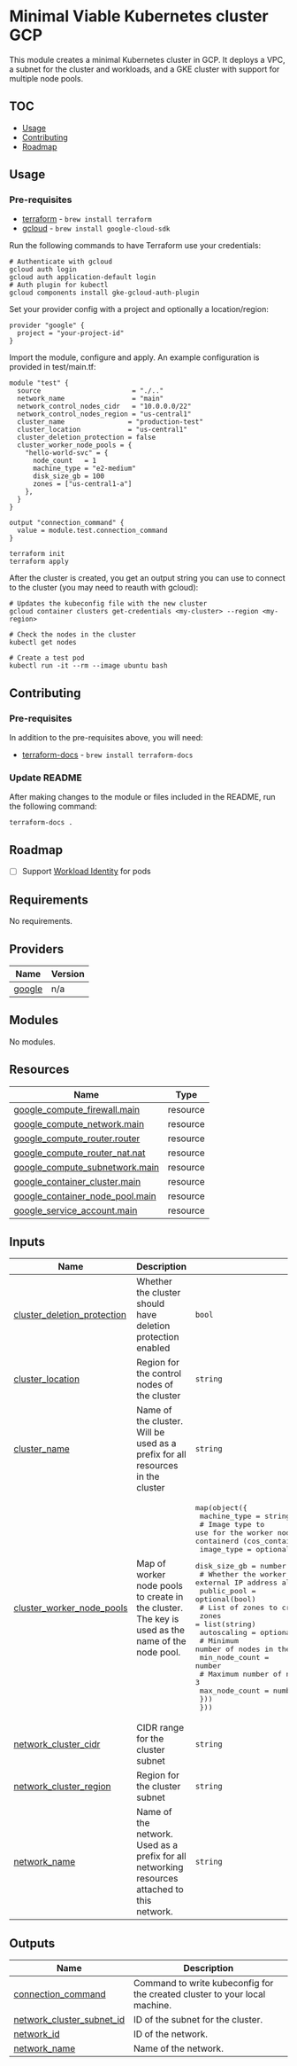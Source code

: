 <!-- BEGIN_TF_DOCS -->
# Minimal Viable Kubernetes cluster GCP

This module creates a minimal Kubernetes cluster in GCP. It deploys a VPC, a subnet for the cluster and workloads, and a GKE cluster with support for multiple node pools.

## TOC

- [Usage](#Usage)
- [Contributing](#Contributing)
- [Roadmap](#Roadmap)

## Usage

### Pre-requisites
- [terraform](https://github.com/hashicorp/terraform) - `brew install terraform`
- [gcloud](https://cloud.google.com/sdk/docs/install) - `brew install google-cloud-sdk`

Run the following commands to have Terraform use your credentials:

```shell
# Authenticate with gcloud
gcloud auth login
gcloud auth application-default login
# Auth plugin for kubectl
gcloud components install gke-gcloud-auth-plugin
```

Set your provider config with a project and optionally a location/region:

```hcl
provider "google" {
  project = "your-project-id"
}
```

Import the module, configure and apply. An example configuration is provided in test/main.tf:

```hcl
module "test" {
  source                       = "./.."
  network_name                 = "main"
  network_control_nodes_cidr   = "10.0.0.0/22"
  network_control_nodes_region = "us-central1"
  cluster_name                = "production-test"
  cluster_location            = "us-central1"
  cluster_deletion_protection = false
  cluster_worker_node_pools = {
    "hello-world-svc" = {
      node_count   = 1
      machine_type = "e2-medium"
      disk_size_gb = 100
      zones = ["us-central1-a"]
    },
  }
}

output "connection_command" {
  value = module.test.connection_command
}
```

```shell
terraform init
terraform apply
```

After the cluster is created, you get an output string you can use to connect to the cluster (you may need to reauth with gcloud):

```shell
# Updates the kubeconfig file with the new cluster
gcloud container clusters get-credentials <my-cluster> --region <my-region>

# Check the nodes in the cluster
kubectl get nodes

# Create a test pod
kubectl run -it --rm --image ubuntu bash
```

## Contributing

### Pre-requisites
In addition to the pre-requisites above, you will need:
 - [terraform-docs](https://terraform-docs.io/user-guide/introduction/) - `brew install terraform-docs`

### Update README

After making changes to the module or files included in the README, run the following command:

```shell
terraform-docs .
```

## Roadmap

- [ ] Support [Workload Identity](https://cloud.google.com/kubernetes-engine/docs/concepts/workload-identity) for pods

## Requirements

No requirements.

## Providers

| Name | Version |
|------|---------|
| <a name="provider_google"></a> [google](#provider\_google) | n/a |

## Modules

No modules.

## Resources

| Name | Type |
|------|------|
| [google_compute_firewall.main](https://registry.terraform.io/providers/hashicorp/google/latest/docs/resources/compute_firewall) | resource |
| [google_compute_network.main](https://registry.terraform.io/providers/hashicorp/google/latest/docs/resources/compute_network) | resource |
| [google_compute_router.router](https://registry.terraform.io/providers/hashicorp/google/latest/docs/resources/compute_router) | resource |
| [google_compute_router_nat.nat](https://registry.terraform.io/providers/hashicorp/google/latest/docs/resources/compute_router_nat) | resource |
| [google_compute_subnetwork.main](https://registry.terraform.io/providers/hashicorp/google/latest/docs/resources/compute_subnetwork) | resource |
| [google_container_cluster.main](https://registry.terraform.io/providers/hashicorp/google/latest/docs/resources/container_cluster) | resource |
| [google_container_node_pool.main](https://registry.terraform.io/providers/hashicorp/google/latest/docs/resources/container_node_pool) | resource |
| [google_service_account.main](https://registry.terraform.io/providers/hashicorp/google/latest/docs/resources/service_account) | resource |

## Inputs

| Name | Description | Type | Default | Required |
|------|-------------|------|---------|:--------:|
| <a name="input_cluster_deletion_protection"></a> [cluster\_deletion\_protection](#input\_cluster\_deletion\_protection) | Whether the cluster should have deletion protection enabled | `bool` | `false` | no |
| <a name="input_cluster_location"></a> [cluster\_location](#input\_cluster\_location) | Region for the control nodes of the cluster | `string` | n/a | yes |
| <a name="input_cluster_name"></a> [cluster\_name](#input\_cluster\_name) | Name of the cluster. Will be used as a prefix for all resources in the cluster | `string` | n/a | yes |
| <a name="input_cluster_worker_node_pools"></a> [cluster\_worker\_node\_pools](#input\_cluster\_worker\_node\_pools) | Map of worker node pools to create in the cluster. The key is used as the name of the node pool. | <pre>map(object({<br/>    machine_type = string<br/>    # Image type to use for the worker nodes, defaults to Container-Optimized OS with containerd (cos_containerd)<br/>    image_type = optional(string)<br/>    disk_size_gb = number<br/>    # Whether the worker node pool should have an external IP address allocated, defaults to false<br/>    public_pool = optional(bool)<br/>    # List of zones to create worker nodes in<br/>    zones = list(string)<br/>    autoscaling = optional(object({<br/>      # Minimum number of nodes in the node pool. Defaults to 1<br/>      min_node_count = number<br/>      # Maximum number of nodes in the node pool. Defaults to 3<br/>      max_node_count = number<br/>    }))<br/>  }))</pre> | n/a | yes |
| <a name="input_network_cluster_cidr"></a> [network\_cluster\_cidr](#input\_network\_cluster\_cidr) | CIDR range for the cluster subnet | `string` | n/a | yes |
| <a name="input_network_cluster_region"></a> [network\_cluster\_region](#input\_network\_cluster\_region) | Region for the cluster subnet | `string` | n/a | yes |
| <a name="input_network_name"></a> [network\_name](#input\_network\_name) | Name of the network. Used as a prefix for all networking resources attached to this network. | `string` | n/a | yes |

## Outputs

| Name | Description |
|------|-------------|
| <a name="output_connection_command"></a> [connection\_command](#output\_connection\_command) | Command to write kubeconfig for the created cluster to your local machine. |
| <a name="output_network_cluster_subnet_id"></a> [network\_cluster\_subnet\_id](#output\_network\_cluster\_subnet\_id) | ID of the subnet for the cluster. |
| <a name="output_network_id"></a> [network\_id](#output\_network\_id) | ID of the network. |
| <a name="output_network_name"></a> [network\_name](#output\_network\_name) | Name of the network. |
<!-- END_TF_DOCS -->